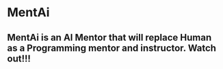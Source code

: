 # MentAi
## MentAi is an AI Mentor that will replace Human as a Programming mentor and instructor. Watch out!!!